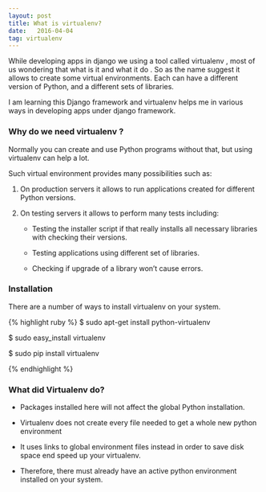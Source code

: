 ```yaml
---
layout: post
title: What is virtualenv?
date:   2016-04-04
tag: virtualenv
---
```



While developing apps in django we using a tool called virtualenv , most of us wondering that what is it and what it do . 
So as the name suggest it allows to create some virtual environments. Each can have a different version of Python, and a different sets of libraries.

I am learning this Django framework and virtualenv helps me in various ways in developing apps under django framework.

### Why do we need virtualenv ?

Normally you can create and use Python programs without that, but using virtualenv can help a lot.

Such virtual environment provides many possibilities such as:

1. On production servers it allows to run applications created for different Python versions.

2. On testing servers it allows to perform many tests including:
  
   * Testing the installer script if that really installs all necessary libraries with checking their versions.
  
   * Testing applications using different set of libraries.
  
   * Checking if upgrade of a library won’t cause errors.



### Installation 

 There are a number of ways to install virtualenv on your system. 


 {% highlight ruby %}
$ sudo apt-get install python-virtualenv

$ sudo easy_install virtualenv

$ sudo pip install virtualenv

{% endhighlight %}



###  What did Virtualenv do?

* Packages installed here will not affect the global Python installation. 

* Virtualenv does not create every file needed to get a whole new python environment

* It uses links to global environment files instead in order to save disk space end
speed up your virtualenv. 

* Therefore, there must already have an active python environment installed on your
system.


